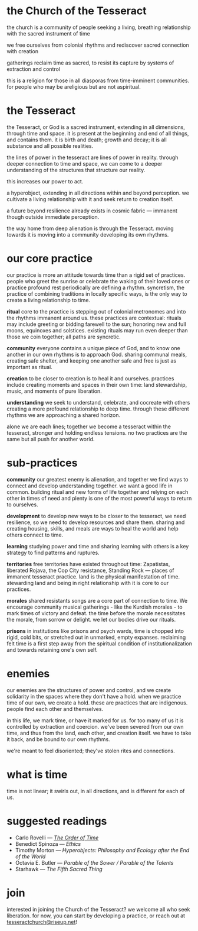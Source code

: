 # the Church of the Tesseract

the church is a community of people seeking a living, breathing relationship with the sacred instrument of time

we free ourselves from colonial rhythms and rediscover sacred connection with creation

gatherings reclaim time as sacred, to resist its capture by systems of extraction and control

this is a religion for those in all diasporas from time-imminent communities. for people who may be areligious but are not aspiritual.

# the Tesseract
the Tesseract, or God is a sacred instrument, extending in all dimensions, through time and space. it is present at the beginning and end of all things, and contains them. it is birth and death; growth and decay; it is all substance and all possible realities.

the lines of power in the tesseract are lines of power in reality. through deeper connection to time and space, we can come to a deeper understanding of the structures that structure our reality.

this increases our power to act.

a hyperobject, extending in all directions within and beyond perception. we cultivate a living relationship with it and seek return to creation itself.

a future beyond resilience already exists in cosmic fabric — immanent though outside immediate perception.

the way home from deep alienation is through the Tesseract. moving towards it is moving into a community developing its own rhythms.

# our core practice

our practice is more an attitude towards time than a rigid set of practices. people who greet the sunrise or celebrate the waking of their loved ones or practice profound rest periodically are defining a rhythm. syncretism, the practice of combining traditions in locally specific ways, is the only way to create a living relationship to time.

**ritual** core to the practice is stepping out of colonial metronomes and into the rhythms immanent around us. these practices are contextual: rituals may include greeting or bidding farewell to the sun; honoring new and full moons, equinoxes and solstices. existing rituals may run even deeper than those we coin together; all paths are syncretic.

**community** everyone contains a unique piece of God, and to know one another in our own rhythms is to approach God. sharing communal meals, creating safe shelter, and keeping one another safe and free is just as important as ritual.

**creation**  to be closer to creation is to heal it and ourselves. practices include creating moments and spaces in their own time: land stewardship, music, and moments of pure liberation.

**understanding** we seek to understand, celebrate, and cocreate with others creating a more profound relationship to deep time. through these different rhythms we are approaching a shared horizon.

alone we are each lines; together we become a tesseract within the tesseract, stronger and holding endless tensions. no two practices are the same but all push for another world.


# sub-practices

**community** our greatest enemy is alienation, and together we find ways to connect and develop understanding together. we want a good life in common. building ritual and new forms of life together and relying on each other in times of need and plenty is one of the most powerful ways to return to ourselves.

**development** to develop new ways to be closer to the tesseract, we need resilience, so we need to develop resources and share them. sharing and creating housing, skills, and meals are ways to heal the world and help others connect to time.

**learning** studying power and time and sharing learning with others is a key strategy to find patterns and ruptures.

**territories** free territories have existed throughout time: Zapatistas, liberated Rojava, the Cop City resistance, Standing Rock — places of immanent tesseract practice. land is the physical manifestation of time. stewarding land and being in right relationship with it is core to our practices.

**morales** shared resistants songs are a core part of connection to time. We encourage community musical gatherings - like the Kurdish morales - to mark times of victory and defeat. the time before the morale necessitates the morale, from sorrow or delight. we let our bodies drive our rituals.

**prisons** in institutions like prisons and psych wards, time is chopped into rigid, cold bits, or stretched out in unmarked, empty expanses. reclaiming felt time is a first step away from the spiritual condition of institutionalization and towards retaining one's own self.

# enemies

our enemies are the structures of power and control, and we create solidarity in the spaces where they don't have a hold. when we practice time of our own, we create a hold. these are practices that are indigenous. people find each other and themselves.

in this life, we mark time, or have it marked for us. for too many of us it is controlled by extraction and coercion. we've been severed from our own time, and thus from the land, each other, and creation itself. we have to take it back, and be bound to our own rhythms.

we're meant to feel disoriented; they've stolen rites and connections.

# what is time


time is not linear; it swirls out, in all directions, and is different for each of us.


# suggested readings
* Carlo Rovelli — <em>[The Order of Time](https://esami.nwtdemos.com/wp-content/uploads/2023/08/The-Order-of-Time-Carlo-Rovelli.pdf)</em>
* Benedict Spinoza — <em>Ethics</em>
* Timothy Morton — <em>Hyperobjects: Philosophy and Ecology after the End of the World</em>
* Octavia E. Butler — <em>Parable of the Sower / Parable of the Talents</em>
* Starhawk — <em>The Fifth Sacred Thing</em>

# join
interested in joining the Church of the Tesseract? we welcome all who seek liberation. for now, you can start by developing a practice, or reach out at [tesseractchurch@riseup.net](mailto:tesseractchurch@riseup.net)!